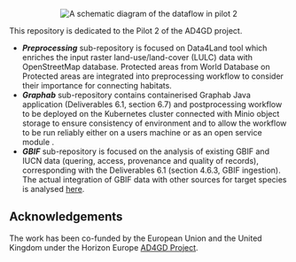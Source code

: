 <p align="center">
<img alt="A schematic diagram of the dataflow in pilot 2" src="https://github.com/user-attachments/assets/68a1d122-1d66-4c5f-a154-7063aeb419be">
</p>

This repository is dedicated to the Pilot 2 of the AD4GD project. <br />
- ***Preprocessing*** sub-repository is focused on Data4Land tool which enriches the input raster land-use/land-cover (LULC) data with OpenStreetMap database. Protected areas from World Database on Protected areas are integrated into preprocessing workflow to consider their importance for connecting habitats. <br />
- ***Graphab*** sub-repository contains containerised Graphab Java application (Deliverables 6.1, section 6.7) and postprocessing workflow to be deployed on the Kubernetes cluster connected with Minio object storage to ensure consistency of environment and to allow the workflow to be run reliably either on a users machine or as an open service module . <br />
- ***GBIF*** sub-repository is focused on the analysis of existing GBIF and IUCN data (quering, access, provenance and quality of records), corresponding with the Deliverables 6.1 (section 4.6.3, GBIF ingestion). The actual integration of GBIF data with other sources for target species is analysed [here](https://github.com/AD4GD/pilot-2-gbif-iucn). <br />

## Acknowledgements

The work has been co-funded by the European Union and the United Kingdom under the 
Horizon Europe [AD4GD Project](https://www.ogc.org/initiatives/ad4gd/).
